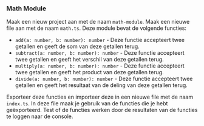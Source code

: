 ### Math Module

Maak een nieuw project aan met de naam `math-module`. Maak een nieuwe file aan met de naam `math.ts`. Deze module bevat de volgende functies:

- `add(a: number, b: number): number` - Deze functie accepteert twee getallen en geeft de som van deze getallen terug.
- `subtract(a: number, b: number): number` - Deze functie accepteert twee getallen en geeft het verschil van deze getallen terug.
- `multiply(a: number, b: number): number` - Deze functie accepteert twee getallen en geeft het product van deze getallen terug. 
- `divide(a: number, b: number): number` - Deze functie accepteert twee getallen en geeft het resultaat van de deling van deze getallen terug. 

Exporteer deze functies en importeer deze in een nieuwe file met de naam `index.ts`. In deze file maak je gebruik van de functies die je hebt geëxporteerd. Test of de functies werken door de resultaten van de functies te loggen naar de console.